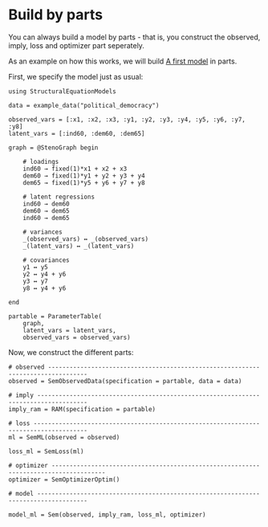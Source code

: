 # Build by parts

You can always build a model by parts - that is, you construct the observed, imply, loss and optimizer part seperately.

As an example on how this works, we will build [A first model](@ref) in parts.

First, we specify the model just as usual:

```@example build
using StructuralEquationModels

data = example_data("political_democracy")

observed_vars = [:x1, :x2, :x3, :y1, :y2, :y3, :y4, :y5, :y6, :y7, :y8]
latent_vars = [:ind60, :dem60, :dem65]

graph = @StenoGraph begin

    # loadings
    ind60 → fixed(1)*x1 + x2 + x3
    dem60 → fixed(1)*y1 + y2 + y3 + y4
    dem65 → fixed(1)*y5 + y6 + y7 + y8

    # latent regressions
    ind60 → dem60
    dem60 → dem65
    ind60 → dem65

    # variances
    _(observed_vars) ↔ _(observed_vars)
    _(latent_vars) ↔ _(latent_vars)

    # covariances
    y1 ↔ y5
    y2 ↔ y4 + y6
    y3 ↔ y7
    y8 ↔ y4 + y6

end

partable = ParameterTable(
    graph,
    latent_vars = latent_vars, 
    observed_vars = observed_vars)
```

Now, we construct the different parts:

```@example build
# observed ---------------------------------------------------------------------------------
observed = SemObservedData(specification = partable, data = data)

# imply ------------------------------------------------------------------------------------
imply_ram = RAM(specification = partable)

# loss -------------------------------------------------------------------------------------
ml = SemML(observed = observed)

loss_ml = SemLoss(ml)

# optimizer -------------------------------------------------------------------------------------
optimizer = SemOptimizerOptim()

# model ------------------------------------------------------------------------------------

model_ml = Sem(observed, imply_ram, loss_ml, optimizer)
```
